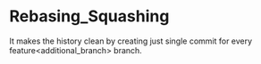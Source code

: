 # Rebasing_Squashing
It makes the history clean by creating just single commit for every feature&lt;additional_branch> branch.
